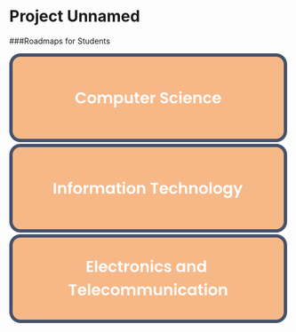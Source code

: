# Project Unnamed
###Roadmaps for Students

[![computerscience](images/computerscience.svg)](https://shivam5522.github.io/Project_Unnamed/cs/index.html) </br>
[![informationtechnology](images/informationtechnology.svg)](https://shivam5522.github.io/Project_Unnamed/it/index.html) </br>
[![electronicsandtelecommunication](images/electronicsandtelecommunication.svg)](https://shivam5522.github.io/Project_Unnamed/extc/index.html) </br>
